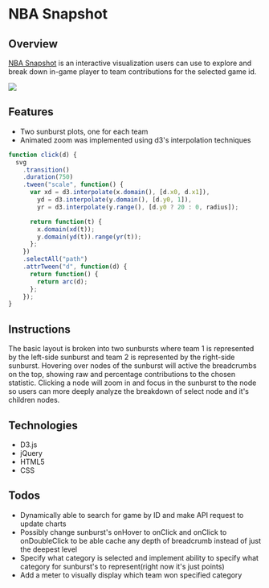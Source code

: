 # NBA Snapshot

## Overview
[NBA Snapshot](https://alvink92.github.io/nba-snapshot/) is an interactive visualization users can use to explore and break down in-game player to team contributions for the selected game id.

![](https://github.com/alvink92/nba-snapshot/blob/master/docs/images/example.png)

## Features
- Two sunburst plots, one for each team
- Animated zoom was implemented using d3's interpolation techniques
```javascript
function click(d) {
  svg
    .transition()
    .duration(750)
    .tween("scale", function() {
      var xd = d3.interpolate(x.domain(), [d.x0, d.x1]),
        yd = d3.interpolate(y.domain(), [d.y0, 1]),
        yr = d3.interpolate(y.range(), [d.y0 ? 20 : 0, radius]);

      return function(t) {
        x.domain(xd(t));
        y.domain(yd(t)).range(yr(t));
      };
    })
    .selectAll("path")
    .attrTween("d", function(d) {
      return function() {
        return arc(d);
      };
    });
}
```

## Instructions
The basic layout is broken into two sunbursts where team 1 is represented by the left-side sunburst and team 2 is represented by the right-side sunburst. Hovering over nodes of the sunburst will active the breadcrumbs on the top, showing raw and percentage contributions to the chosen statistic. Clicking a node will zoom in and focus in the sunburst to the node so users can more deeply analyze the breakdown of select node and it's children nodes.

## Technologies
  * D3.js
  * jQuery
  * HTML5
  * CSS


## Todos
  * Dynamically able to search for game by ID and make API request to update charts
  * Possibly change sunburst's onHover to onClick and onClick to onDoubleClick to be able cache any depth of breadcrumb instead of just the deepest level
  * Specify what category is selected and implement ability to specify what category for sunburst's to represent(right now it's just points)
  * Add a meter to visually display which team won specified category
